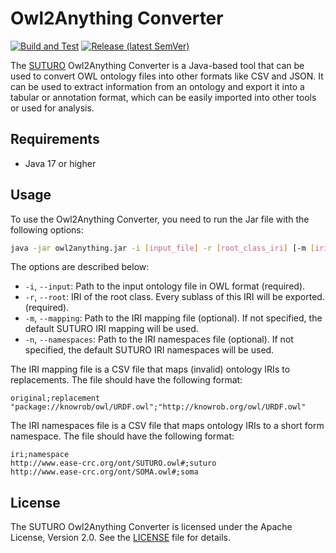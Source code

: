 # Owl2Anything Converter

[![Build and Test](https://github.com/SUTURO/Owl2Anything/actions/workflows/build-and-test.yml/badge.svg?branch=main)](https://github.com/SUTURO/Owl2Anything/actions/workflows/build-and-test.yml) [![Release (latest SemVer)](https://img.shields.io/github/v/release/SUTURO/Owl2Anything)](https://github.com/SUTURO/Owl2Anything/releases)

The [SUTURO](https://github.com/suturo) Owl2Anything Converter is a Java-based tool that can be used to convert OWL
ontology
files into other formats like CSV and JSON. It can
be used to extract information from an ontology and export it into a tabular or annotation format, which can be easily
imported into
other tools or used for analysis.

## Requirements

- Java 17 or higher

## Usage

To use the Owl2Anything Converter, you need to run the Jar file with the following options:

```bash
java -jar owl2anything.jar -i [input_file] -r [root_class_iri] [-m [iri_mapping_file]] [-n [iri_namespaces_file]]
```

The options are described below:

- `-i`, `--input`: Path to the input ontology file in OWL format (required).
- `-r`, `--root`: IRI of the root class. Every sublass of this IRI will be exported. (required).
- `-m`, `--mapping`: Path to the IRI mapping file (optional). If not specified, the default SUTURO IRI mapping will be used.
- `-n`, `--namespaces`: Path to the IRI namespaces file (optional). If not specified, the default SUTURO IRI namespaces will be used.

The IRI mapping file is a CSV file that maps (invalid) ontology IRIs to replacements. The file should have the
following format:

```text
original;replacement
"package://knowrob/owl/URDF.owl";"http://knowrob.org/owl/URDF.owl"
```

The IRI namespaces file is a CSV file that maps ontology IRIs to a short form namespace. The file should have the
following format:

```text
iri;namespace
http://www.ease-crc.org/ont/SUTURO.owl#;suturo
http://www.ease-crc.org/ont/SOMA.owl#;soma
```

## License

The SUTURO Owl2Anything Converter is licensed under the Apache License, Version 2.0. See the [LICENSE](LICENSE) file for details.
